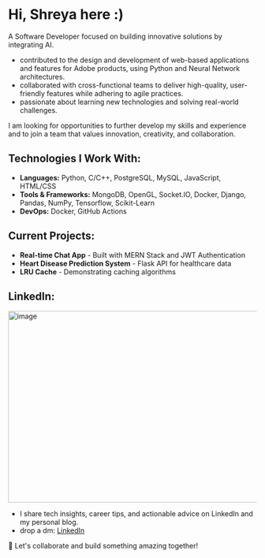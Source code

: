 # Hi, Shreya here :)

A Software Developer focused on building innovative solutions by integrating AI.  

- contributed to the design and development of web-based applications and features for Adobe products, using Python and Neural Network architectures.
- collaborated with cross-functional teams to deliver high-quality, user-friendly features while adhering to agile practices.
- passionate about learning new technologies and solving real-world challenges.

I am looking for opportunities to further develop my skills and experience and to join a team that values innovation, creativity, and collaboration.

## Technologies I Work With:
- **Languages:** Python, C/C++, PostgreSQL, MySQL, JavaScript, HTML/CSS
- **Tools & Frameworks:** MongoDB, OpenGL, Socket.IO, Docker, Django, Pandas, NumPy, Tensorflow, Scikit-Learn
- **DevOps:** Docker, GitHub Actions

## Current Projects:
- **Real-time Chat App** - Built with MERN Stack and JWT Authentication
- **Heart Disease Prediction System** - Flask API for healthcare data
- **LRU Cache** - Demonstrating caching algorithms

## LinkedIn:
<img width="748" height="389" alt="image" src="https://github.com/user-attachments/assets/6944199f-beb4-4bf0-b7b9-8d8f4730d458" />

- I share tech insights, career tips, and actionable advice on LinkedIn and my personal blog.
- drop a dm: [LinkedIn](https://www.linkedin.com/in/shreyasinghal0701/)

💌 Let's collaborate and build something amazing together!
